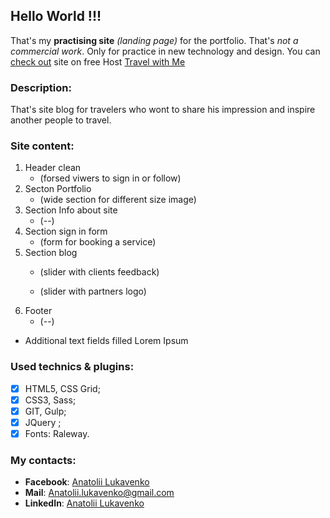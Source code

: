 ## Hello World !!! 
That's my **practising site** *(landing page)* for the portfolio. That's *not a commercial work*. 
Only for practice in new technology and design.
You can [check out](http://luilmode.000webhostapp.com/) site on free Host [Travel with Me](http://practcssgrid.000webhostapp.com/)

### Description: 
That's site blog for travelers who wont to share his impression and inspire another people to travel.

### Site content: 
1. Header clean 
	- (forsed viwers to sign in or follow)
2. Secton Portfolio
	- (wide section for different size image)
3. Section Info about site 
	- (--)
4. Section sign in form 
	- (form for booking a service)
5. Section blog  
	- (slider with clients feedback)

	- (slider with partners logo)
7. Footer  
	- (--)

* Additional text fields filled Lorem Ipsum

### Used technics & plugins:
- [x] HTML5, CSS Grid;
- [x] CSS3, Sass;
- [x] GIT, Gulp;
- [x] JQuery ;
- [x] Fonts: Raleway.

### My contacts: 
- **Facebook**: [Anatolii Lukavenko](https://www.facebook.com/profile.php?id=100004768836692)
- **Mail**: Anatolii.lukavenko@gmail.com
- **LinkedIn**: [Anatolii Lukavenko](https://www.linkedin.com/in/anatolii-lukavenko/)


